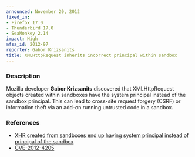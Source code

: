 ```yaml
---
announced: November 20, 2012
fixed_in:
- Firefox 17.0
- Thunderbird 17.0
- SeaMonkey 2.14
impact: High
mfsa_id: 2012-97
reporter: Gabor Krizsanits
title: XMLHttpRequest inherits incorrect principal within sandbox
---
```


<h3>Description</h3>

<p>Mozilla developer <strong>Gabor Krizsanits</strong> discovered that XMLHttpRequest objects created within sandboxes have the system principal instead of the sandbox principal. This can lead to cross-site request forgery (CSRF) or information theft via an add-on running untrusted code in a sandbox.
</p>


<h3>References</h3>

<ul>
  <li><a href="https://bugzilla.mozilla.org/show_bug.cgi?id=779821">
       XHR created from sandboxes end up having system principal instead of principal of the sandbox</a></li>
  <li><a href="http://cve.mitre.org/cgi-bin/cvename.cgi?name=CVE-2012-4205" class="ex-ref">CVE-2012-4205</a></li>
</ul>




